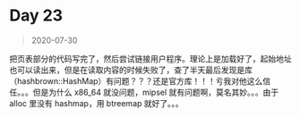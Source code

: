 # Day 23

> 2020-07-30

把页表部分的代码写完了，然后尝试链接用户程序。理论上是加载好了，起始地址也可以读出来，但是在读取内容的时候失败了，查了半天最后发现是库（hashbrown::HashMap）有问题？？？还是官方库！！！亏我对他这么信任。。。但是为什么 x86_64 就没问题，mipsel 就有问题啊，莫名其妙。。。由于 alloc 里没有 hashmap，用 btreemap 就好了。。。
